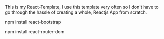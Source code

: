 This is my React-Template, I use this template very often so I don't have to go through the hassle of creating a whole, Reactjs App from scratch.


npm install react-bootstrap

npm install react-router-dom

